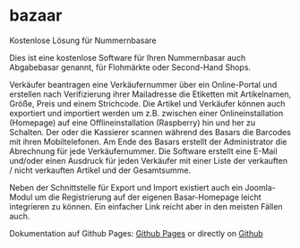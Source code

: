 # bazaar
 Kostenlose Lösung für Nummernbasare

 Dies ist eine kostenlose Software für Ihren Nummernbasar auch Abgabebasar genannt, für Flohmärkte oder Second-Hand Shops.

Verkäufer beantragen eine Verkäufernummer über ein Online-Portal und erstellen nach Verifizierung ihrer Mailadresse die Etiketten mit Artikelnamen, Größe, Preis und einem Strichcode. Die Artikel und Verkäufer können auch exportiert und importiert werden um z.B. zwischen einer Onlineinstallation (Homepage) auf eine Offlineinstallation (Raspberry) hin und her zu Schalten. Der oder die Kassierer scannen während des Basars die Barcodes mit ihren Mobiltelefonen. Am Ende des Basars erstellt der Administrator die Abrechnung für jede Verkäufernummer. Die Software erstellt eine E-Mail und/oder einen Ausdruck für jeden Verkäufer mit einer Liste der verkauften / nicht verkauften Artikel und der Gesamtsumme.

Neben der Schnittstelle für Export und Import existiert auch ein Joomla-Modul um die Registrierung auf der eigenen Basar-Homepage leicht integrieren zu können. Ein einfacher Link reicht aber in den meisten Fällen auch.

Dokumentation auf Github Pages: [Github Pages](https://c3rebro.github.io/bazaar/) or directly on [Github](https://github.com/c3rebro/bazaar/) 
